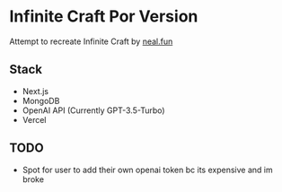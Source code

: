# Infinite Craft Por Version


Attempt to recreate Infinite Craft by [neal.fun](https://nealfun.pro)

## Stack

- Next.js
- MongoDB
- OpenAI API (Currently GPT-3.5-Turbo)
- Vercel

## TODO

- Spot for user to add their own openai token bc its expensive and im broke
